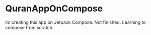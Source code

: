 # QuranAppOnCompose

Im creating this app on Jetpack Compose. Not finished. Learning to compose from scratch. 
